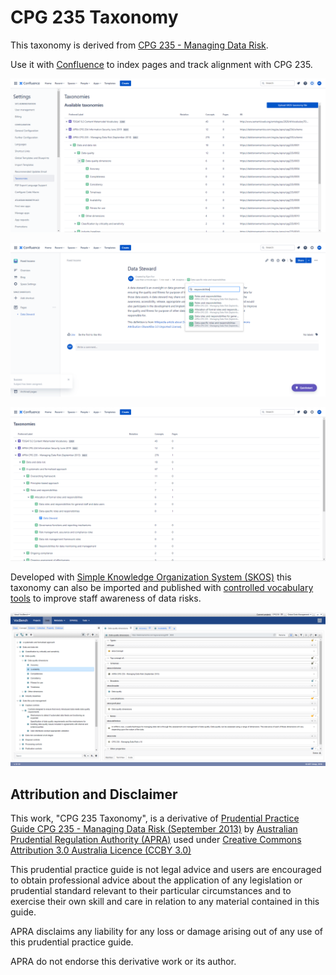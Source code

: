 # CPG 235 Taxonomy

This taxonomy is derived from [CPG 235 - Managing Data Risk](https://www.apra.gov.au/managing-data-risk).

Use it with [Confluence](https://www.atlassian.com/software/confluence) to index pages and track alignment with CPG 235.

![CPG 235 in Confluence Semantics - Import](cpg235-confluence-import.png "CPG 235 in Confluence Semantics - Import")

![CPG 235 in Confluence Semantics - Index](cpg235-confluence-index.png "CPG 235 in Confluence Semantics - Index")

![CPG 235 in Confluence Semantics - Track](cpg235-confluence-track.png "CPG 235 in Confluence Semantics - Track")

Developed with [Simple Knowledge Organization System (SKOS)](https://www.w3.org/2004/02/skos/) this taxonomy can also be imported and published with [controlled vocabulary tools](https://github.com/gbv/bartoc.org/wiki/Software-for-controlled-vocabularies) to improve staff awareness of data risks.

![CPG 235 in VocBench](cpg235-vocbench.png "CPG 235 in VocBench")

## Attribution and Disclaimer

This work, "CPG 235 Taxonomy", is a derivative of [Prudential Practice Guide CPG 235 - Managing Data Risk (September 2013)](https://www.apra.gov.au/managing-data-risk) by [Australian Prudential Regulation Authority (APRA)](https://www.apra.gov.au/) used under [Creative Commons Attribution 3.0 Australia Licence (CCBY 3.0)](www.creativecommons.org/licenses/by/3.0/au/)

This prudential practice guide is not legal advice and users are encouraged to obtain professional advice about the application of any legislation or prudential standard relevant to their particular circumstances and to exercise their own skill and care in relation to any material contained in this guide.

APRA disclaims any liability for any loss or damage arising out of any use of this prudential practice guide.

APRA do not endorse this derivative work or its author.